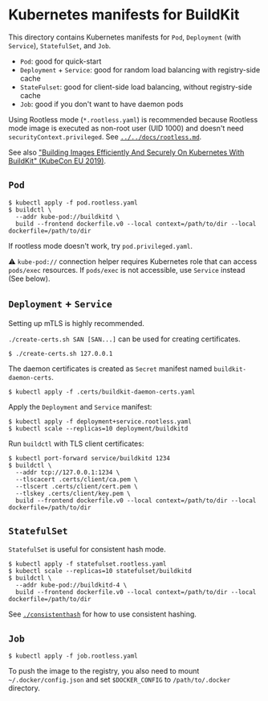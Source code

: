 # Kubernetes manifests for BuildKit

This directory contains Kubernetes manifests for `Pod`, `Deployment` (with `Service`), `StatefulSet`, and `Job`.
* `Pod`: good for quick-start
* `Deployment` + `Service`: good for random load balancing with registry-side cache
* `StateFulset`: good for client-side load balancing, without registry-side cache
* `Job`: good if you don't want to have daemon pods

Using Rootless mode (`*.rootless.yaml`) is recommended because Rootless mode image is executed as non-root user (UID 1000) and doesn't need `securityContext.privileged`.
See [`../../docs/rootless.md`](../../docs/rootless.md).

See also ["Building Images Efficiently And Securely On Kubernetes With BuildKit" (KubeCon EU 2019)](https://kccnceu19.sched.com/event/MPX5).

## `Pod`

```console
$ kubectl apply -f pod.rootless.yaml
$ buildctl \
  --addr kube-pod://buildkitd \
  build --frontend dockerfile.v0 --local context=/path/to/dir --local dockerfile=/path/to/dir
```

If rootless mode doesn't work, try `pod.privileged.yaml`.

:warning: `kube-pod://` connection helper requires Kubernetes role that can access `pods/exec` resources. If `pods/exec` is not accessible, use `Service` instead (See below).

## `Deployment` + `Service`

Setting up mTLS is highly recommended.

`./create-certs.sh SAN [SAN...]` can be used for creating certificates.
```console
$ ./create-certs.sh 127.0.0.1
```

The daemon certificates is created as `Secret` manifest named `buildkit-daemon-certs`.
```console
$ kubectl apply -f .certs/buildkit-daemon-certs.yaml
```

Apply the `Deployment` and `Service` manifest:
```console
$ kubectl apply -f deployment+service.rootless.yaml
$ kubectl scale --replicas=10 deployment/buildkitd
```

Run `buildctl` with TLS client certificates:
```console
$ kubectl port-forward service/buildkitd 1234
$ buildctl \
  --addr tcp://127.0.0.1:1234 \
  --tlscacert .certs/client/ca.pem \
  --tlscert .certs/client/cert.pem \
  --tlskey .certs/client/key.pem \
  build --frontend dockerfile.v0 --local context=/path/to/dir --local dockerfile=/path/to/dir
```

## `StatefulSet`
`StatefulSet` is useful for consistent hash mode.

```console
$ kubectl apply -f statefulset.rootless.yaml
$ kubectl scale --replicas=10 statefulset/buildkitd
$ buildctl \
  --addr kube-pod://buildkitd-4 \
  build --frontend dockerfile.v0 --local context=/path/to/dir --local dockerfile=/path/to/dir
```

See [`./consistenthash`](./consistenthash) for how to use consistent hashing.

## `Job`

```console
$ kubectl apply -f job.rootless.yaml
```

To push the image to the registry, you also need to mount `~/.docker/config.json`
and set `$DOCKER_CONFIG` to `/path/to/.docker` directory.
